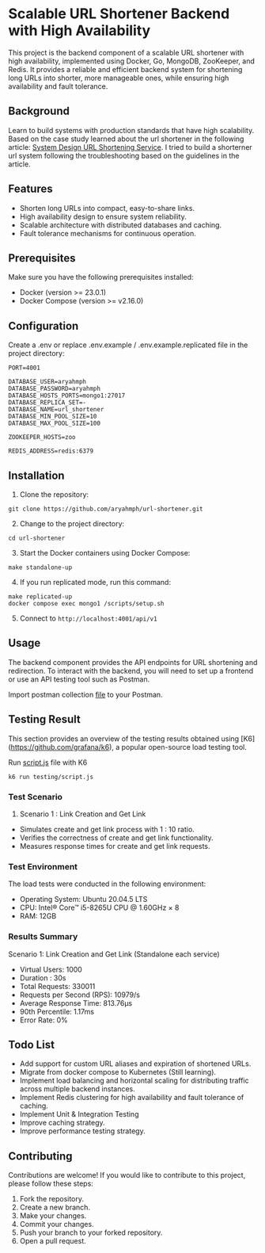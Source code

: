# Scalable URL Shortener Backend with High Availability

This project is the backend component of a scalable URL shortener with high availability, implemented using Docker, Go,
MongoDB, ZooKeeper, and Redis. It provides a reliable and efficient backend system for shortening long URLs into
shorter, more manageable ones, while ensuring high availability and fault tolerance.

## Background

Learn to build systems with production standards that have high scalability. Based on the case study learned about the
url shortener in the following
article: [System Design URL Shortening Service](https://www.geeksforgeeks.org/system-design-url-shortening-service/). I
tried to build a shorterner url system following the troubleshooting based on the guidelines in the article.

## Features

- Shorten long URLs into compact, easy-to-share links.
- High availability design to ensure system reliability.
- Scalable architecture with distributed databases and caching.
- Fault tolerance mechanisms for continuous operation.

## Prerequisites

Make sure you have the following prerequisites installed:

- Docker (version >= 23.0.1)
- Docker Compose (version >= v2.16.0)

## Configuration

Create a .env or replace .env.example / .env.example.replicated file in the project directory:

```
PORT=4001

DATABASE_USER=aryahmph
DATABASE_PASSWORD=aryahmph
DATABASE_HOSTS_PORTS=mongo1:27017
DATABASE_REPLICA_SET=-
DATABASE_NAME=url_shortener
DATABASE_MIN_POOL_SIZE=10
DATABASE_MAX_POOL_SIZE=100

ZOOKEEPER_HOSTS=zoo

REDIS_ADDRESS=redis:6379
```

## Installation

1. Clone the repository:

```
git clone https://github.com/aryahmph/url-shortener.git
```

2. Change to the project directory:

```
cd url-shortener
```

3. Start the Docker containers using Docker Compose:

```
make standalone-up
```

4. If you run replicated mode, run this command:

```
make replicated-up
docker compose exec mongo1 /scripts/setup.sh
```

5. Connect to `http://localhost:4001/api/v1`

## Usage

The backend component provides the API endpoints for URL shortening and redirection. To interact with the backend, you
will need to set up a frontend or use an API testing tool such as Postman.

Import postman collection [file](URL%20Shortener.postman_collection.json) to your Postman.

## Testing Result

This section provides an overview of the testing results obtained using [K6] (https://github.com/grafana/k6), a popular
open-source load testing tool.

Run [script.js](testing/script.js) file with K6
```
k6 run testing/script.js
```

### Test Scenario

1. Scenario 1 : Link Creation and Get Link

* Simulates create and get link process with 1 : 10 ratio.
* Verifies the correctness of create and get link functionality.
* Measures response times for create and get link requests.

### Test Environment

The load tests were conducted in the following environment:

- Operating System: Ubuntu 20.04.5 LTS
- CPU: Intel® Core™ i5-8265U CPU @ 1.60GHz × 8
- RAM: 12GB

### Results Summary

Scenario 1: Link Creation and Get Link (Standalone each service)

- Virtual Users: 1000
- Duration : 30s
- Total Requests: 330011
- Requests per Second (RPS): 10979/s
- Average Response Time: 813.76µs
- 90th Percentile: 1.17ms
- Error Rate: 0%

## Todo List

- Add support for custom URL aliases and expiration of shortened URLs.
- Migrate from docker compose to Kubernetes (Still learning).
- Implement load balancing and horizontal scaling for distributing traffic across multiple backend instances.
- Implement Redis clustering for high availability and fault tolerance of caching.
- Implement Unit & Integration Testing
- Improve caching strategy.
- Improve performance testing strategy.

## Contributing

Contributions are welcome! If you would like to contribute to this project, please follow these steps:

1. Fork the repository.
2. Create a new branch.
3. Make your changes.
4. Commit your changes.
5. Push your branch to your forked repository.
6. Open a pull request.


